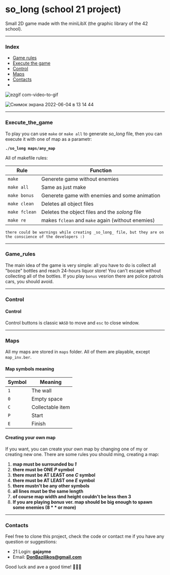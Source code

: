 # so_long (school 21 project)

Small 2D game made with the miniLibX (the graphic library of the 42 school).

---
### Index

* [Game rules](#Game_rules)
* [Execute the game](#Execute_the_game)
* [Control](#Control)
* [Maps](#Maps)
* [Contacts](#Contacts)
* 
![ezgif com-video-to-gif](https://user-images.githubusercontent.com/90501558/173867398-b511d7d0-8300-4a54-bee3-3285b4cdc269.gif)

![Снимок экрана 2022-06-04 в 13 14 44](https://user-images.githubusercontent.com/90501558/171995044-140ba8d0-08a6-4369-afe7-68aa8d92e4c3.png)

---
### Execute_the_game

To play you can use ``make`` or ``make all`` to generate _so_long_ file, then you can execute it with one of map as a parametr:

**``./so_long maps/any_map``**

All of makefile rules:

| Rule | Function |
| - | - |
| ``make`` | Generete game without enemies |
| ``make all`` | Same as just make |
| ``make bonus`` | Generete game with enemies and some animation|
| ``make clean`` | Deletes all object files |
| ``make fclean`` | Deletes the object files and the _solong_ file |
| ``make re`` | makes ``fclean`` and ``make`` again (without enemies) |

``there could be warnings while creating _so_long_ file, but they are on the conscience of the developers :)``

---
### Game_rules

The main idea of the game is very simple: all you have to do is collect all "booze" bottles and reach 24-hours liquor store!
You can't escape without collecting all of the bottles. If you play ``bonus`` vesrion there are police patrols cars, you should avoid.

---
### Control

#### Control
Control buttons is classic ``WASD`` to move and ``esc`` to close window.

---
### Maps

All my maps are stored in ``maps`` folder. All of them are playable, except ``map_inv.ber``.

#### Map symbols meaning
| Symbol | Meaning |
| - | - |
| ``1`` | The wall |
| ``0`` | Empty space |
| ``C`` | Collectable item |
| ``P`` | Start |
| ``E`` | Finish |

#### Creating your own map
If you want, you can create your own map by changing one of my or creating new one.
There are some rules you should ming, creating a map:

1. **map must be surrounded bu _1_**
2. **there must be ONE _P_ symbol**
3. **there must be AT LEAST one _C_ symbol**
4. **there must be AT LEAST one _E_ symbol**
5. **there mustn't be any other symbols**
6. **all lines must be the same length**
7. **of course map width and height couldn't be less then 3**
8. **If you are playing _bonus_ ver. map should be big enough to spawn some enemies (8 * * or more)**

---
### Contacts
Feel free to clone this project, check the code or contact me if you have any question or suggestions:

* 21 Login:   **gajayme**
* Email:    **DonBazilikos@gmail.com**

Good luck and ave a good time! 🐬🐬🐬
